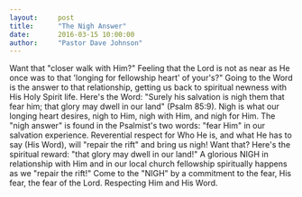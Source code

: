 ```yaml
---
layout:     post
title:      "The Nigh Answer"
date:       2016-03-15 10:00:00
author:     "Pastor Dave Johnson"
---
```


Want that "closer walk with Him?" Feeling that the Lord is not as near as He once was to that 'longing for fellowship heart' of your's?"  Going to the Word is the answer to that relationship, getting us back to spiritual newness with His Holy Spirit life.  Here's the Word: "Surely his salvation is nigh them that fear him; that glory may dwell in our land" (Psalm 85:9). Nigh is what our longing heart desires, nigh to Him, nigh with Him, and nigh for Him. The "nigh answer" is found in the Psalmist's two words: "fear Him" in our salvation experience. Reverential respect for Who He is, and what He has to say (His Word), will "repair the rift" and bring us nigh! Want that?  Here's the spiritual reward: "that glory may dwell in our land!" A glorious NIGH in relationship with Him and in our local church fellowship spiritually happens as we "repair the rift!" Come to the "NIGH" by a commitment to the fear, His fear, the fear of the Lord. Respecting Him and His Word.
